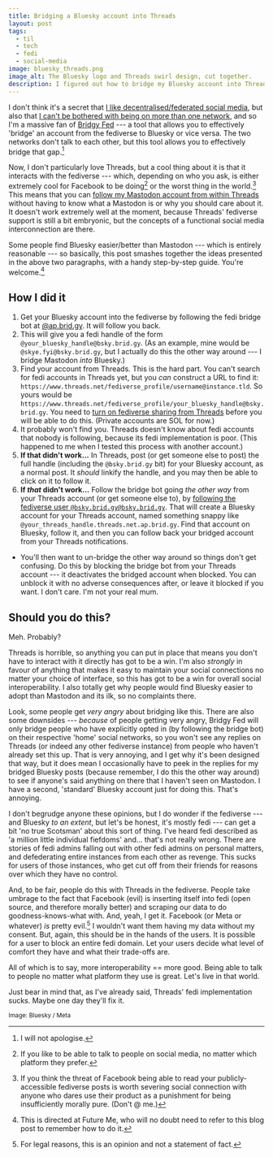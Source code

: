 ```yaml
---
title: Bridging a Bluesky account into Threads
layout: post
tags:
  - til
  - tech
  - fedi
  - social-media
image: bluesky_threads.png
image_alt: The Bluesky logo and Threads swirl design, cut together.
description: I figured out how to bridge my Bluesky account into Threads. It went “fine”.
---
```


I don't think it's a secret that [I like decentralised/federated social media](https://tilde.zone/@skylar), but also that [I can't be bothered with being on more than one network](https://bsky.app/profile/also.skye.fyi/post/3lbey7glwms2z), and so I'm a massive fan of [Bridgy Fed](https://fed.brid.gy) --- a tool that allows you to effectively 'bridge' an account from the fediverse to Bluesky or vice versa. The two networks don't talk to each other, but this tool allows you to effectively bridge that gap.[^1]

Now, I don't particularly love Threads, but a cool thing about it is that it interacts with the fediverse --- which, depending on who you ask, is either extremely cool for Facebook to be doing[^2] or the worst thing in the world.[^3] This means that you can [follow my Mastodon account from within Threads](https://www.threads.net/fediverse_profile/skylar@tilde.zone) without having to know what a Mastodon is or why you should care about it. It doesn't work extremely well at the moment, because Threads' fediverse support is still a bit embryonic, but the concepts of a functional social media interconnection are there.

Some people find Bluesky easier/better than Mastodon --- which is entirely reasonable --- so basically, this post smashes together the ideas presented in the above two paragraphs, with a handy step-by-step guide. You're welcome.[^4]

## How I did it

1. Get your Bluesky account into the fediverse by following the fedi bridge bot at [@ap.brid.gy](https://bsky.app/profile/ap.brid.gy). It will follow you back.
2. This will give you a fedi handle of the form `@your_bluesky_handle@bsky.brid.gy`. (As an example, mine would be `@skye.fyi@bsky.brid.gy`, but I actually do this the other way around --- I bridge Mastodon _into_ Bluesky.)
3. Find your account from Threads. This is the hard part. You can't search for fedi accounts in Threads yet, but you _can_ construct a URL to find it: `https://www.threads.net/fediverse_profile/username@instance.tld`. So yours would be `https://www.threads.net/fediverse_profile/your_bluesky_handle@bsky.brid.gy`. You need to [turn on fediverse sharing from Threads](https://www.facebook.com/help/instagram/760878905943039/) before you will be able to do this. (Private accounts are SOL for now.)
4. It probably won't find you. Threads doesn't know about fedi accounts that nobody is following, because its fedi implementation is poor. (This happened to me when I tested this process with another account.)
5. **If that didn't work...** In Threads, post (or get someone else to post) the full handle (including the `@bsky.brid.gy` bit) for your Bluesky account, as a normal post. It _should_ linkify the handle, and you may then be able to click on it to follow it.
6. **If _that_ didn't work...** Follow the bridge bot going _the other way_ from your Threads account (or get someone else to), by [following the fediverse user `@bsky.brid.gy@bsky.brid.gy`](https://www.threads.net/fediverse_profile/bsky.brid.gy@bsky.brid.gy). That will create a Bluesky account for your Threads account, named something snappy like `@your_threads_handle.threads.net.ap.brid.gy`. Find that account on Bluesky, follow it, and then you can follow back your bridged account from your Threads notifications.
  * You'll then want to un-bridge the other way around so things don't get confusing. Do this by blocking the bridge bot from your Threads account --- it deactivates the bridged account when blocked. You can unblock it with no adverse consequences after, or leave it blocked if you want. I don't care. I'm not your real mum.

## Should you do this?

Meh. Probably?

Threads is horrible, so anything you can put in place that means you don't have to interact with it directly has got to be a win. I'm also _strongly_ in favour of anything that makes it easy to maintain your social connections no matter your choice of interface, so this has got to be a win for overall social interoperability. I also totally get why people would find Bluesky easier to adopt than Mastodon and its ilk, so no complaints there.

Look, some people get _very angry_ about bridging like this. There are also some downsides --- _because_ of people getting very angry, Bridgy Fed will only bridge people who have explicitly opted in (by following the bridge bot) on their respective 'home' social networks, so you won't see any replies on Threads (or indeed any other fediverse instance) from people who haven't already set this up. That is very annoying, and I get why it's been designed that way, but it does mean I occasionally have to peek in the replies for my bridged Bluesky posts (because remember, I do this the other way around) to see if anyone's said anything on there that I haven't seen on Mastodon. I have a second, 'standard' Bluesky account just for doing this. That's annoying.

I don't begrudge anyone these opinions, but I do wonder if the fediverse --- and Bluesky _to an extent_, but let's be honest, it's mostly fedi --- can get a bit 'no true Scotsman' about this sort of thing. I've heard fedi described as 'a million little individual fiefdoms' and... that's not really wrong. There are stories of fedi admins falling out with other fedi admins on personal matters, and defederating entire instances from each other as revenge. This sucks for users of those instances, who get cut off from their friends for reasons over which they have no control.

And, to be fair, people do this with Threads in the fediverse. People take umbrage to the fact that Facebook (evil) is inserting itself into fedi (open source, and therefore morally better) and scraping our data to do goodness-knows-what with. And, yeah, I get it. Facebook (or Meta or whatever) _is_ pretty evil.[^5] I wouldn't want them having my data without my consent. But, again, this should be in the hands of the users. It is possible for a user to block an entire fedi domain. Let your users decide what level of comfort they have and what their trade-offs are.

All of which is to say, more interoperability == more good. Being able to talk to people no matter what platform they use is great. Let's live in that world.

Just bear in mind that, as I've already said, Threads' fedi implementation sucks. Maybe one day they'll fix it.


<small>Image: Bluesky / Meta</small>


[^1]: I will not apologise.
[^2]: If you like to be able to talk to people on social media, no matter which platform they prefer.
[^3]: If you think the threat of Facebook being able to read your publicly-accessible fediverse posts is worth severing social connection with anyone who dares use their product as a punishment for being insufficiently morally pure. (Don't @ me.)
[^4]: This is directed at Future Me, who will no doubt need to refer to this blog post to remember how to do it.
[^5]: For legal reasons, this is an opinion and not a statement of fact.
